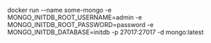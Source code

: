 docker run --name some-mongo -e MONGO_INITDB_ROOT_USERNAME=admin -e MONGO_INITDB_ROOT_PASSWORD=password -e MONGO_INITDB_DATABASE=initdb -p 27017:27017 -d mongo:latest

